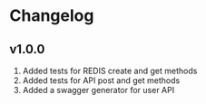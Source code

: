 # Changelog

## v1.0.0

1. Added tests for REDIS create and get methods
2. Added tests for API post and get methods
3. Added a swagger generator for user API
